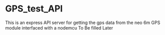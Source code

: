 # GPS_test_API
This is an express API server for getting the gps data from the neo 6m GPS module interfaced with a nodemcu
To Be filled Later